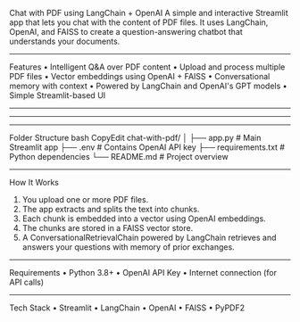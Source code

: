 Chat with PDF using LangChain + OpenAI
A simple and interactive Streamlit app that lets you chat with the content of PDF files. It uses LangChain, OpenAI, and FAISS to create a question-answering chatbot that understands your documents.
________________________________________
Features
•	 Intelligent Q&A over PDF content
•	 Upload and process multiple PDF files
•	 Vector embeddings using OpenAI + FAISS
•	 Conversational memory with context
•	 Powered by LangChain and OpenAI's GPT models
•	 Simple Streamlit-based UI
________________________________________
________________________________________
________________________________________
Folder Structure
bash
CopyEdit
chat-with-pdf/
│
├── app.py                 # Main Streamlit app
├── .env                  # Contains OpenAI API key
├── requirements.txt       # Python dependencies
└── README.md              # Project overview
________________________________________
How It Works
1.	You upload one or more PDF files.
2.	The app extracts and splits the text into chunks.
3.	Each chunk is embedded into a vector using OpenAI embeddings.
4.	The chunks are stored in a FAISS vector store.
5.	A ConversationalRetrievalChain powered by LangChain retrieves and answers your questions with memory of prior exchanges.
________________________________________
Requirements
•	Python 3.8+
•	OpenAI API Key
•	Internet connection (for API calls)
________________________________________ 
Tech Stack
•	Streamlit
•	LangChain
•	OpenAI
•	FAISS
•	PyPDF2

